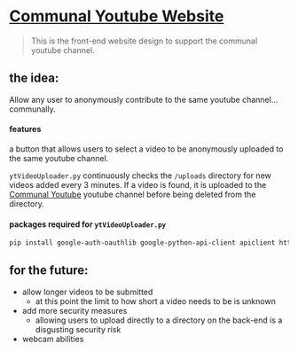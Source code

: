# [Communal Youtube Website](https://communalyoutube.com)

> This is the front-end website design to support the communal youtube channel. 

## the idea:
Allow any user to anonymously contribute to the same youtube channel... communally.
#### features
a button that allows users to select a video to be anonymously uploaded to the same youtube channel. 


`ytVideoUploader.py` continuously checks the `/uploads` directory for new videos added every 3 minutes. If a video is found, it is uploaded to the [Communal Youtube](https://youtube.com/channel/UC_SReR6zWYD5XQLztnLtP-g) youtube channel before being deleted from the directory.


#### packages required for `ytVideoUploader.py`
```Bash
pip install google-auth-oauthlib google-python-api-client apiclient httplib httplib2
```

## for the future: 
- allow longer videos to be submitted
  - at this point the limit to how short a video needs to be is unknown
- add more security measures
  - allowing users to upload directly to a directory on the back-end is a disgusting security risk
- webcam abilities
